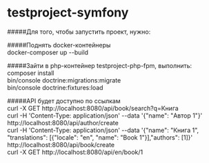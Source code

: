 # testproject-symfony

#####Для того, чтобы запустить проект, нужно: 

#####Поднять docker-контейнеры  
docker-composer up --build

#####Зайти в php-контейнер testproject-php-fpm, выполнить:  
composer install  
bin/console doctrine:migrations:migrate  
bin/console doctrine:fixtures:load  
  
#####API будет доступно по ссылкам  
curl -X GET http://localhost:8080/api/book/search?q=Книга  
curl -H 'Content-Type: application/json' --data '{"name": "Автор 1"}' http://localhost:8080/api/author/create  
curl -H 'Content-Type: application/json' --data '{"name": "Книга 1", "translations": [{"locale": "en", "name": "Book 1"}],"authors": [1]}' http://localhost:8080/api/book/create  
curl -X GET http://localhost:8080/api/en/book/1  